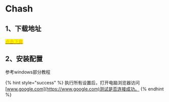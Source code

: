 # Chash

## 1、下载地址

[<mark style="color:orange;">点击下载</mark>](https://dm01.211108.xyz/downloads/macos.dmg)

## 2、安装配置

参考windows部分教程

{% hint style="success" %}
执行所有设置后，打开电脑浏览器访问[www.google.com](https://www.google.com)测试是否连接成功。
{% endhint %}
